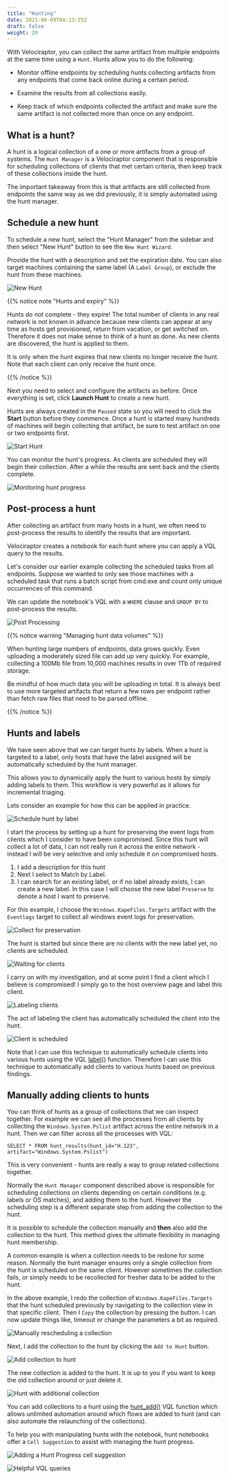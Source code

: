 ```yaml
---
title: "Hunting"
date: 2021-06-09T04:13:25Z
draft: false
weight: 20
---
```


With Velociraptor, you can collect the same artifact from multiple
endpoints at the same time using a `Hunt`. Hunts allow you to do the
following:

* Monitor offline endpoints by scheduling hunts collecting artifacts
  from any endpoints that come back online during a certain period.

* Examine the results from all collections easily.

* Keep track of which endpoints collected the artifact and make sure
  the same artifact is not collected more than once on any endpoint.

## What is a hunt?

A hunt is a logical collection of a one or more artifacts from a group
of systems. The `Hunt Manager` is a Velociraptor component that is
responsible for scheduling collections of clients that met certain
criteria, then keep track of these collections inside the hunt.

The important takeaway from this is that artifacts are still collected
from endpoints the same way as we did previously, it is simply
automated using the hunt manager.

## Schedule a new hunt

To schedule a new hunt, select the "Hunt Manager" <i class="fas
fa-crosshairs"></i> from the sidebar and then select "New Hunt" button
<i class="fas fa-plus"></i> to see the `New Hunt Wizard`.

Provide the hunt with a description and set the expiration date. You
can also target machines containing the same label (A `Label Group`),
or exclude the hunt from these machines.

![New Hunt](image89.png)

{{% notice note "Hunts and expiry" %}}

Hunts do not complete - they expire! The total number of clients in
any real network is not known in advance because new clients can
appear at any time as hosts get provisioned, return from vacation, or
get switched on. Therefore it does not make sense to think of a hunt
as done. As new clients are discovered, the hunt is applied to them.

It is only when the hunt expires that new clients no longer receive
the hunt. Note that each client can only receive the hunt once.

{{% /notice %}}


Next you need to select and configure the artifacts as before. Once
everything is set, click **Launch Hunt** to create a new hunt.

Hunts are always created in the `Paused` state so you will need to
click the **Start** button before they commence. Once
a hunt is started many hundreds of machines will begin collecting that
artifact, be sure to test artifact on one or two endpoints
first.

![Start Hunt](image90.png)

You can monitor the hunt's progress. As clients are scheduled
they will begin their collection. After a while the results are sent
back and the clients complete.

![Monitoring hunt progress](image92.png)

## Post-process a hunt

After collecting an artifact from many hosts in a hunt, we often need
to post-process the results to identify the results that are
important.

Velociraptor creates a notebook for each hunt where you can apply a
VQL query to the results.

Let's consider our earlier example collecting the scheduled tasks from
all endpoints. Suppose we wanted to only see those machines with a scheduled task that runs a batch script from cmd.exe and count
only unique occurrences of this command.

We can update the notebook's VQL with a `WHERE` clause and `GROUP BY`
to post-process the results.

![Post Processing](image95.png)


{{% notice warning "Managing hunt data volumes" %}}

When hunting large numbers of endpoints, data grows quickly. Even
uploading a moderately sized file can add up very quickly. For example,
collecting a 100Mb file from 10,000 machines results in over 1Tb of
required storage.

Be mindful of how much data you will be uploading in total. It is
always best to use more targeted artifacts that return a few rows per
endpoint rather than fetch raw files that need to be parsed offline.

{{% /notice %}}

## Hunts and labels

We have seen above that we can target hunts by labels. When a hunt is
targeted to a label, only hosts that have the label assigned will be
automatically scheduled by the hunt manager.

This allows you to dynamically apply the hunt to various hosts by
simply adding labels to them. This workflow is very powerful as it
allows for incremental triaging.

Lets consider an example for how this can be applied in practice.

![Schedule hunt by label](incremental_hunting_by_label_1.png)

I start the process by setting up a hunt for preserving the event logs
from clients which I consider to have been compromised. Since this
hunt will collect a lot of data, I can not really run it across the
entire network - instead I will be very selective and only schedule it
on compromised hosts.

1. I add a description for this hunt
2. Next I select to Match by Label.
3. I can search for an existing label, or if no label already exists,
   I can create a new label. In this case I will choose the new label
   `Preserve` to denote a host I want to preserve.

For this example, I choose the `Windows.KapeFiles.Targets` artifact
with the `Eventlogs` target to collect all windows event logs for
preservation.

![Collect for preservation](incremental_hunting_by_label_2.png)

The hunt is started but since there are no clients with the new label
yet, no clients are scheduled.

![Waiting for clients](incremental_hunting_by_label_3.png)

I carry on with my investigation, and at some point I find a client
which I believe is compromised! I simply go to the host overview page
and label this client.

![Labeling clients](incremental_hunting_by_label_4.png)

The act of labeling the client has automatically scheduled the client
into the hunt.

![Client is scheduled](incremental_hunting_by_label_5.png)

Note that I can use this technique to automatically schedule clients
into various hunts using the VQL
[label()](/vql_reference/server/label/) function. Therefore I can use
this technique to automatically add clients to various hunts based on
previous findings.

## Manually adding clients to hunts

You can think of hunts as a group of collections that we can inspect
together. For example we can see all the processes from all clients by
collecting the `Windows.System.Pslist` artifact across the entire
network in a hunt. Then we can filter across all the processes with
VQL:

```vql
SELECT * FROM hunt_results(hunt_id="H.123", artifact="Windows.System.Pslist")
```

This is very convenient - hunts are really a way to group related
collections together.

Normally the `Hunt Manager` component described above is responsible
for scheduling collections on clients depending on certain conditions
(e.g. labels or OS matches), and adding them to the hunt. However the
scheduling step is a different separate step from adding the
collection to the hunt.

It is possible to schedule the collection manually and **then** also
add the collection to the hunt. This method gives the ultimate
flexibility in managing hunt membership.

A common example is when a collection needs to be redone for some
reason. Normally the hunt manager ensures only a single collection
from the hunt is scheduled on the same client. However sometimes the
collection fails, or simply needs to be recollected for fresher
data to be added to the hunt.

In the above example, I redo the collection of
`Windows.KapeFiles.Targets` that the hunt scheduled previously by
navigating to the collection view in that specific client. Then I
`Copy` the collection by pressing the <i class="fas fa-copy"></i>
button. I can now update things like, timeout or change the parameters
a bit as required.

![Manually rescheduling a collection](manual_hunt_1.png)

Next, I add the collection to the hunt by clicking the `Add to Hunt` <i class="fas
fa-crosshairs"></i> button.

![Add collection to hunt](manual_hunt_2.png)

The new collection is added to the hunt. It is up to you if you want
to keep the old collection around or just delete it.

![Hunt with additional collection](manual_hunt_3.png)

You can add collections to a hunt using the
[hunt_add()](/vql_reference/server/hunt_add/) VQL function which
allows unlimited automation around which flows are added to hunt (and
can also automate the relaunching of the collections).

To help you with manipulating hunts with the notebook, hunt notebooks
offer a `Cell Suggestion` to assist with managing the hunt progress.

![Adding a Hunt Progress cell suggestion](hunt_suggestion_1.png)


![Helpful VQL queries](hunt_suggestion_2.png)

